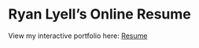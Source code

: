# Ryan Lyell’s Online Resume  
View my interactive portfolio here: [Resume](https://lyellr88.github.io/my-resume-/)
